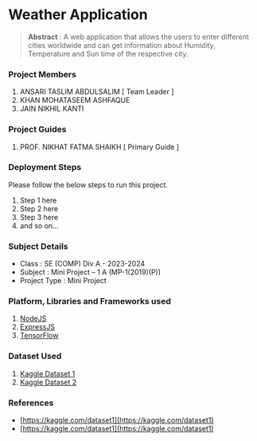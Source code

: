 # Weather Application

> **Abstract** : A web application that allows the users to enter different cities worldwide and can get information about Humidity, Temperature and Sun time of the respective city.

### Project Members
1. ANSARI TASLIM ABDULSALIM  [ Team Leader ] 
2. KHAN MOHATASEEM ASHFAQUE 
3. JAIN NIKHIL KANTI 

### Project Guides
1. PROF. NIKHAT FATMA SHAIKH  [ Primary Guide ] 

### Deployment Steps
Please follow the below steps to run this project.
1. Step 1 here
2. Step 2 here
3. Step 3 here
3. and so on...

### Subject Details
- Class : SE (COMP) Div A - 2023-2024
- Subject : Mini Project – 1 A  (MP-1(2019)(P))
- Project Type : Mini Project

### Platform, Libraries and Frameworks used
1. [NodeJS](https://nodejs.org)
2. [ExpressJS](https://expressjs.org)
3. [TensorFlow](https://tensorflowjs.com)

### Dataset Used
1. [Kaggle Dataset 1](https://kaggle.com/dataset1)
2. [Kaggle Dataset 2](https://kaggle.com/dataset2)

### References
- [https://kaggle.com/dataset1](https://kaggle.com/dataset1)
- [https://kaggle.com/dataset1](https://kaggle.com/dataset1)
